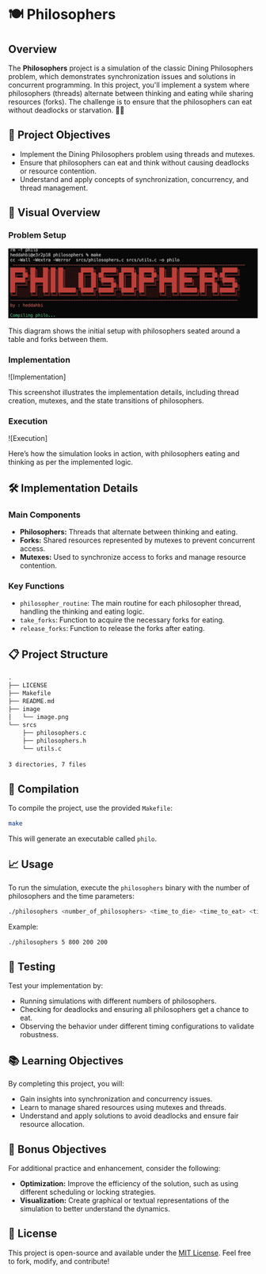 

# 🍽️ Philosophers

## Overview

The **Philosophers** project is a simulation of the classic Dining Philosophers problem, which demonstrates synchronization issues and solutions in concurrent programming. In this project, you'll implement a system where philosophers (threads) alternate between thinking and eating while sharing resources (forks). The challenge is to ensure that the philosophers can eat without deadlocks or starvation. 🧠💭

## 🚀 Project Objectives

- Implement the Dining Philosophers problem using threads and mutexes.
- Ensure that philosophers can eat and think without causing deadlocks or resource contention.
- Understand and apply concepts of synchronization, concurrency, and thread management.

## 📸 Visual Overview

### Problem Setup

![Problem Setup](image/image.png)

This diagram shows the initial setup with philosophers seated around a table and forks between them.

### Implementation

![Implementation]

This screenshot illustrates the implementation details, including thread creation, mutexes, and the state transitions of philosophers.

### Execution

![Execution]

Here’s how the simulation looks in action, with philosophers eating and thinking as per the implemented logic.

## 🛠️ Implementation Details

### Main Components

- **Philosophers:** Threads that alternate between thinking and eating.
- **Forks:** Shared resources represented by mutexes to prevent concurrent access.
- **Mutexes:** Used to synchronize access to forks and manage resource contention.

### Key Functions

- `philosopher_routine`: The main routine for each philosopher thread, handling the thinking and eating logic.
- `take_forks`: Function to acquire the necessary forks for eating.
- `release_forks`: Function to release the forks after eating.

## 📋 Project Structure

```plaintext
.
├── LICENSE
├── Makefile
├── README.md
├── image
│   └── image.png
└── srcs
    ├── philosophers.c
    ├── philosophers.h
    └── utils.c

3 directories, 7 files

```

## 🔧 Compilation

To compile the project, use the provided `Makefile`:

```bash
make
```

This will generate an executable called `philo`.

## 📈 Usage

To run the simulation, execute the `philosophers` binary with the number of philosophers and the time parameters:

```bash
./philosophers <number_of_philosophers> <time_to_die> <time_to_eat> <time_to_sleep>
```

Example:

```bash
./philosophers 5 800 200 200
```

## 🧪 Testing

Test your implementation by:

- Running simulations with different numbers of philosophers.
- Checking for deadlocks and ensuring all philosophers get a chance to eat.
- Observing the behavior under different timing configurations to validate robustness.

## 📚 Learning Objectives

By completing this project, you will:
- Gain insights into synchronization and concurrency issues.
- Learn to manage shared resources using mutexes and threads.
- Understand and apply solutions to avoid deadlocks and ensure fair resource allocation.

## 🌟 Bonus Objectives

For additional practice and enhancement, consider the following:

- **Optimization:** Improve the efficiency of the solution, such as using different scheduling or locking strategies.
- **Visualization:** Create graphical or textual representations of the simulation to better understand the dynamics.

## 📜 License

This project is open-source and available under the [MIT License](LICENSE). Feel free to fork, modify, and contribute!

